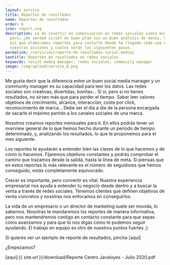 ```yaml
---
layout: service
title: Reportes de resultados
name: Reportes de resultados
order: 6
icon: report.svg
description: Lo de invertir en comunicación en redes sociales suena muy bonito
  pero… ¿De verdad sirve? Un buen plan sin un buen análisis de datos, no sirve,
  así que elaboramos reportes para contarte dónde ha llegado cada una de
  nuestras acciones y cuales serán los siguientes pasos.
permalink: /servicios/reporte-de-resultados-social-media/
seotitle: Reportes de resultados en redes sociales
keywords: social media manager, redes sociales, community manager
image: /img/upload/service_6.png
---
```

Me gusta decir que la diferencia entre un buen social media manager y un community manager es su capacidad para leer los datos. Las redes sociales son creativas, divertidas, bonitas… Sí sí, pero si no tienes resultados, no sirven más que para perder el tiempo. Saber leer valores objetivos de crecimiento, alcance, interacción, coste por click, reconocimiento de marca… Debe ser el día a día de la persona encargada de sacarle el máximo partido a los canales sociales de una marca.

Nosotros creamos reportes mensuales para ti. En ellos podrás tener un overview general de lo que hemos hecho durante un periodo de tiempo determinado, y, analizando los resultados, lo que te proponemos para el mes siguiente.

Los reportes te ayudarán a entender bien las claves de lo que hacemos y de cómo lo hacemos. Fijaremos objetivos constantes y podrás comprobar el camino que trazamos desde la salida, hasta la línea de meta. Si piensas que en estos reportes lo más relevante es el número de seguidores que hemos conseguido, estás completamente equivocado.

Crecer es importante, pero convertir es vital. Nuestra experiencia empresarial nos ayuda a entender tu negocio desde dentro y a buscar la venta a través de redes sociales. Tenemos clientes que definen objetivos de venta concretos y nosotras nos enfocamos en conseguirlos.

La vida de un empresario o un director de marketing suele ser movida, lo sabemos. Nosotras te mandaremos los reportes de manera informativa, pero nos mantendremos contigo en contacto constante para que sepas cómo avanzamos y para que tú nos digas cómo te podemos seguir ayudando. El trabajo en equipo es otro de nuestros puntos fuertes ;)

Si quieres ver un ejemplo de reporte de resultados, pincha [aquí]

¿Empezamos?

[aquí]:{{ site.url }}/download/Reporte Centro Javaloyes - Julio 2020.pdf